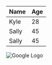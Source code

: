  | Name  | Age|
 | ----- | ---|
 | Kyle  | 28 |
 | Sally | 45 |
 | Sally | 45 |

![Google Logo](https://www.google.com/imgres?q=google%20logo%20.png&imgurl=https%3A%2F%2Fupload.wikimedia.org%2Fwikipedia%2Fcommons%2Fthumb%2F2%2F2f%2FGoogle_2015_logo.svg%2F1200px-Google_2015_logo.svg.png&imgrefurl=https%3A%2F%2Fen.wikipedia.org%2Fwiki%2FGoogle_logo&docid=YYcJ4Dx_qJL9iM&tbnid=YYkqicboSszGJM&vet=12ahUKEwiB5vjn_56JAxX-dqQEHXHTF_kQM3oECBMQAA..i&w=1200&h=406&hcb=2&ved=2ahUKEwiB5vjn_56JAxX-dqQEHXHTF_kQM3oECBMQAA)
